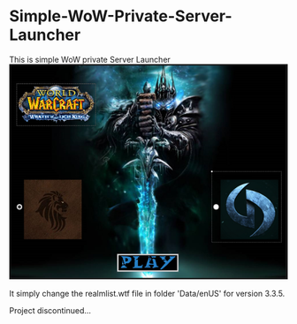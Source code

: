 # Simple-WoW-Private-Server-Launcher
This is simple WoW private Server Launcher
![wow-launcher](https://github.com/delian1986/Simple-WoW-Private-Server-Launcher/blob/master/WoWLauncher/simple-wow-launcher.png)

It simply change the realmlist.wtf file in folder 'Data/enUS' for version 3.3.5.

 Project discontinued...
